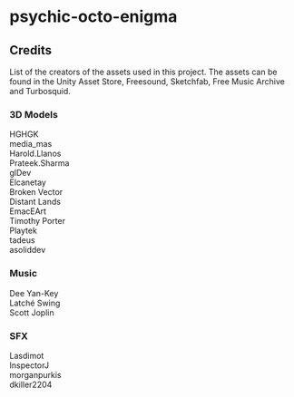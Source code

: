# psychic-octo-enigma
 
## Credits  

List of the creators of the assets used in this project. The assets can be found in the Unity Asset Store, Freesound, Sketchfab, Free Music Archive and Turbosquid. 

### 3D Models
HGHGK  
media_mas  
Harold.Llanos  
Prateek.Sharma  
glDev  
Elcanetay  
Broken Vector  
Distant Lands  
EmacEArt  
Timothy Porter  
Playtek  
tadeus  
asoliddev  
  
### Music  
Dee Yan-Key  
Latché Swing  
Scott Joplin  
  
### SFX  
Lasdimot  
InspectorJ  
morganpurkis  
dkiller2204  
